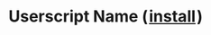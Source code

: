 # Userscript Name (&#8202;[install](https://github.com/CertainPerformance/Stack-Exchange-Userscripts/raw/master/Userscript-Name/dist/StackUserscriptName.user.js)&#8202;)
